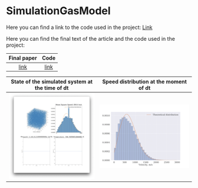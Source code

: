 # SimulationGasModel

Here you can find a link to the code used in the project: [Link](code)

Here you can find the final text of the article and  the code used in the project:

Final paper | Code
|:-------------------------:|:-------------------------:|
[link](report/eng_finall.pdf) | [link](code)

State of the simulated system at the time of dt |  Speed distribution at the moment of dt
:-------------------------:|:-------------------------:
![](report/Materials/UI.png)  |  ![](./report/Materials/hist_v.png)
